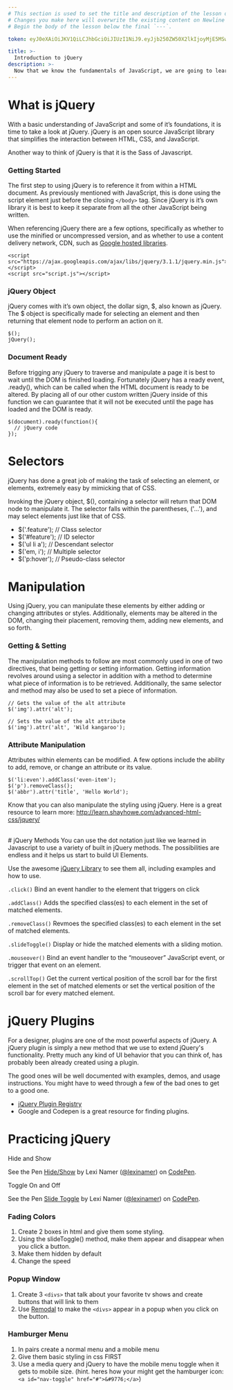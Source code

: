 ```yaml
---
# This section is used to set the title and description of the lesson on Newline. Do not edit `token`.
# Changes you make here will overwrite the existing content on Newline when synced via Github.
# Begin the body of the lesson below the final `---`.

token: eyJ0eXAiOiJKV1QiLCJhbGciOiJIUzI1NiJ9.eyJjb250ZW50X2lkIjoyMjE5MSwiY29udGVudF90eXBlIjoiTGVzc29uIn0.SDH4PPuNoyl7P_ee_aHDtWsUuNafCfkOK8B_N_pbMJs

title: >-
  Introduction to jQuery
description: >-
  Now that we know the fundamentals of JavaScript, we are going to learn the basics of the jQuery library.
---
```

# What is jQuery
With a basic understanding of JavaScript and some of it’s foundations, it is time to take a look at jQuery. jQuery is an open source JavaScript library that simplifies the interaction between HTML, CSS, and JavaScript. 

Another way to think of jQuery is that it is the Sass of Javascript. 

### Getting Started
The first step to using jQuery is to reference it from within a HTML document. As previously mentioned with JavaScript, this is done using the script element just before the closing `</body>` tag. Since jQuery is it’s own library it is best to keep it separate from all the other JavaScript being written.

When referencing jQuery there are a few options, specifically as whether to use the minified or uncompressed version, and as whether to use a content delivery network, CDN, such as [Google hosted libraries](https://developers.google.com/speed/libraries/).

```
<script src="https://ajax.googleapis.com/ajax/libs/jquery/3.1.1/jquery.min.js"></script>
<script src="script.js"></script>
``` 

### jQuery Object
jQuery comes with it’s own object, the dollar sign, $, also known as jQuery. The $ object is specifically made for selecting an element and then returning that element node to perform an action on it. 
```
$();
jQuery();
```

### Document Ready
Before trigging any jQuery to traverse and manipulate a page it is best to wait until the DOM is finished loading. Fortunately jQuery has a ready event, .ready(), which can be called when the HTML document is ready to be altered. By placing all of our other custom written jQuery inside of this function we can guarantee that it will not be executed until the page has loaded and the DOM is ready.
```
$(document).ready(function(){ 
  // jQuery code 
});
```

# Selectors
jQuery has done a great job of making the task of selecting an element, or elements, extremely easy by mimicking that of CSS. 

Invoking the jQuery object, $(), containing a selector will return that DOM node to manipulate it. The selector falls within the parentheses, ('...'), and may select elements just like that of CSS.

- $('.feature');           // Class selector
- $('#feature');           // ID selector
- $('ul li a');            // Descendant selector
- $('em, i');              // Multiple selector
- $('p:hover');            // Pseudo-class selector

# Manipulation
Using jQuery, you can manipulate these elements by either adding or changing attributes or styles. Additionally, elements may be altered in the DOM, changing their placement, removing them, adding new elements, and so forth.

### Getting & Setting
The manipulation methods to follow are most commonly used in one of two directives, that being getting or setting information. Getting information revolves around using a selector in addition with a method to determine what piece of information is to be retrieved. Additionally, the same selector and method may also be used to set a piece of information.
```
// Gets the value of the alt attribute
$('img').attr('alt');

// Sets the value of the alt attribute
$('img').attr('alt', 'Wild kangaroo');
```

### Attribute Manipulation
Attributes within elements can be modified. A few options include the ability to add, remove, or change an attribute or its value.
```
$('li:even').addClass('even-item');
$('p').removeClass();
$('abbr').attr('title', 'Hello World');
```

Know that you can also manipulate the styling using jQuery. Here is a great resource to learn more: http://learn.shayhowe.com/advanced-html-css/jquery/

<br>
# jQuery Methods
You can use the dot notation just like we learned in Javascript to use a variety of built in jQuery methods. The possibilities are endless and it helps us start to build UI Elements. 

Use the awesome [jQuery Library](https://api.jquery.com/) to see them all, including examples and how to use. 

`.click()`
Bind an event handler to the element that triggers on click


`.addClass()`
Adds the specified class(es) to each element in the set of matched elements.

`.removeClass()`
Revmoes the specified class(es) to each element in the set of matched elements.

`.slideToggle()`
Display or hide the matched elements with a sliding motion.

`.mouseover()`
Bind an event handler to the “mouseover” JavaScript event, or trigger that event on an element.

`.scrollTop()`
Get the current vertical position of the scroll bar for the first element in the set of matched elements or set the vertical position of the scroll bar for every matched element.


# jQuery Plugins
For a designer, plugins are one of the most powerful aspects of jQuery. A jQuery plugin is simply a new method that we use to extend jQuery's functionality. Pretty much any kind of UI behavior that you can think of, has probably been already created using a plugin. 

The good ones will be well documented with examples, demos, and usage instructions. You might have to weed through a few of the bad ones to get to a good one. 

- [jQuery Plugin Registry](http://plugins.jquery.com/)
- Google and Codepen is a great resource for finding plugins. 


# Practicing jQuery
Hide and Show
<p data-height="235" data-theme-id="0" data-slug-hash="xOaNWA" data-default-tab="js,result" data-user="lexinamer" data-embed-version="2" class="codepen">See the Pen <a href="http://codepen.io/lexinamer/pen/xOaNWA/">Hide/Show</a> by Lexi Namer (<a href="http://codepen.io/lexinamer">@lexinamer</a>) on <a href="http://codepen.io">CodePen</a>.</p>
<script async src="//assets.codepen.io/assets/embed/ei.js"></script>

Toggle On and Off
<p data-height="276" data-theme-id="0" data-slug-hash="NALVYk" data-default-tab="css,result" data-user="lexinamer" data-embed-version="2" class="codepen">See the Pen <a href="http://codepen.io/lexinamer/pen/NALVYk/">Slide Toggle</a> by Lexi Namer (<a href="http://codepen.io/lexinamer">@lexinamer</a>) on <a href="http://codepen.io">CodePen</a>.</p>
<script async src="//assets.codepen.io/assets/embed/ei.js"></script>

### Fading Colors
1. Create 2 boxes in html and give them some styling. 
2. Using the slideToggle() method, make them appear and disappear when you click a button.
3. Make them hidden by default
3. Change the speed 

### Popup Window
1. Create 3 `<divs>` that talk about your favorite tv shows and create buttons that will link to them
4. Use [Remodal](http://vodkabears.github.io/remodal/#) to make the `<divs>` appear in a popup when you click on the button.

### Hamburger Menu
1. In pairs create a normal menu and a mobile menu 
2. Give them basic styling in css FIRST 
2. Use a media query and jQuery to have the mobile menu toggle when it gets to mobile size. 
(hint. heres how your might get the hamburger icon: `<a id="nav-toggle" href="#">&#9776;</a>`)


